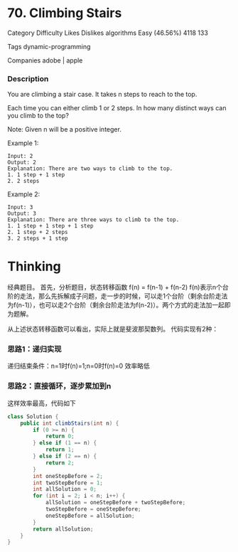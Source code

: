 # 70. Climbing Stairs  

Category	Difficulty	Likes	Dislikes
algorithms	Easy (46.56%)	4118	133

Tags
dynamic-programming

Companies
adobe | apple

### Description  
You are climbing a stair case. It takes n steps to reach to the top.

Each time you can either climb 1 or 2 steps. In how many distinct ways can you climb to the top?

Note: Given n will be a positive integer.

Example 1:
```
Input: 2
Output: 2
Explanation: There are two ways to climb to the top.
1. 1 step + 1 step
2. 2 steps
```

Example 2:
```
Input: 3
Output: 3
Explanation: There are three ways to climb to the top.
1. 1 step + 1 step + 1 step
2. 1 step + 2 steps
3. 2 steps + 1 step
```

# Thinking   
经典题目。
首先，分析题目，状态转移函数  f(n) = f(n-1) + f(n-2)
f(n)表示n个台阶的走法，那么先拆解成子问题，走一步的时候，可以走1个台阶（剩余台阶走法为f(n-1)），也可以走2个台阶（剩余台阶走法为f(n-2)）。两个方式的走法加一起即为题解。

从上述状态转移函数可以看出，实际上就是斐波那契数列。
代码实现有2种：
### 思路1：递归实现  
递归结束条件：n=1时f(n)=1;n=0时f(n)=0
效率略低

### 思路2：直接循环，逐步累加到n
这样效率最高，代码如下
```java
class Solution {
    public int climbStairs(int n) {
        if (0 >= n) {
            return 0;
        } else if (1 == n) {
            return 1;
        } else if (2 == n) {
            return 2;
        }
        int oneStepBefore = 2;
        int twoStepBefore = 1;
        int allSolution = 0;
        for (int i = 2; i < n; i++) {
            allSolution = oneStepBefore + twoStepBefore;
            twoStepBefore = oneStepBefore;
            oneStepBefore = allSolution;            
        }
        return allSolution;
    }
}
```

